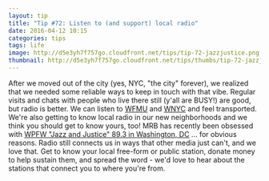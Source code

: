 ```yaml
---
layout: tip
title: "Tip #72: Listen to (and support) local radio"
date: 2016-04-12 10:15
categories: tips
tags: life
image: http://d5e3yh7f757go.cloudfront.net/tips/tip-72-jazzjustice.png
thumbnail: http://d5e3yh7f757go.cloudfront.net/tips/thumbs/tip-72-jazzjustice.png
---
```

After we moved out of the city (yes, NYC, "the city" forever), we realized that we needed some reliable ways to keep in touch with that vibe. Regular visits and chats with people who live there still (y'all are BUSY!) are good, but radio is better. We can listen to <a href="https://wfmu.org/">WFMU</a> and <a href="http://www.wnyc.org/?gclid=CJiA_KiyicwCFc5Zhgodn84FyA">WNYC</a> and feel transported. We're also getting to know local radio in our new neighborhoods and we think you should get to know yours, too! MRB has recently been obsessed with <a href="http://www.wpfwfm.org/radio/">WPFW "Jazz and Justice" 89.3 in Washington, DC</a> ... for obvious reasons. Radio still connects us in ways that other media just can't, and we love that. Get to know your local free-form or public station, donate money to help sustain them, and spread the word - we'd love to hear about the stations that connect you to where you're from.
